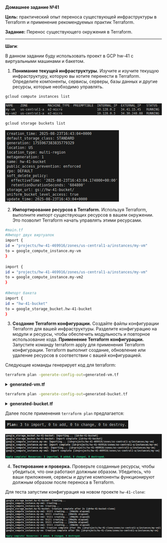 **Домашнее задание №41**

**Цель:** практический опыт переноса существующей инфраструктуры в Terraform и применение рекомендуемых практик Terraform.

**Задание:** Перенос существующего окружения в Terraform.

---

**Шаги**:

В данном задании буду использовать проект в GCP hw-41 c виртуальными машинами и бакетом.

1. **Понимание текущей инфраструктуры.** Изучите и изучите текущую инфраструктуру, которую вы хотите перенести в Terraform. Определите компоненты, сервисы, серверы, базы данных и другие ресурсы, которые необходимо управлять.

```bash
gcloud compute instances list
```

![](screenshots/Pasted%20image%2020250824115837.png)

```bash
gcloud storage buckets list
```

![](screenshots/Pasted%20image%2020250824120016.png)

2. **Импортирование ресурсов в Terraform.** Используя Terraform, выполните импорт существующих ресурсов в вашем окружении. Это позволит Terraform начать управлять этими ресурсами.

```bash
#main.tf
#Импорт двух виртуалок
import {
id = "projects/hw-41-469916/zones/us-central1-a/instances/my-vm"
to = google_compute_instance.my-vm
}

import {
id = "projects/hw-41-469916/zones/us-central1-a/instances/my-vm"
to = google_compute_instance.my-vm2
}

#Импорт бакета
import {
id = "hw-41-bucket"
to = google_storage_bucket.hw-41-bucket
}
```

3. **Создание Terraform конфигурации.** Создайте файлы конфигурации Terraform для вашей инфраструктуры. Разделите конфигурацию на модули и ресурсы, чтобы обеспечить модульность и повторное использование кода. **Применение Terraform конфигурации.** Запустите команду terraform apply для применения Terraform конфигурации. Terraform выполнит создание, обновление или удаление ресурсов в соответствии с вашей конфигурацией.

Следующие команды генерирует код для terraform:

```bash
terraform plan -generate-config-out=generated-vm.tf
```

<details>
<summary><strong>generated-vm.tf</strong></summary>
<pre><code class="language-hcl"># __generated__ by Terraform
# Please review these resources and move them into your main configuration files.

# __generated__ by Terraform from "projects/hw-41-469916/zones/us-central1-a/instances/my-vm"
resource "google_compute_instance" "my-vm" {
  allow_stopping_for_update = null
  can_ip_forward            = false
  deletion_protection       = false
  description               = null
  desired_status            = null
  enable_display            = false
  guest_accelerator         = []
  hostname                  = null
  labels                    = {}
  machine_type              = "e2-micro"
  metadata                  = {}
  metadata_startup_script   = null
  min_cpu_platform          = null
  name                      = "my-vm"
  project                   = "hw-41-469916"
  resource_policies         = []
  tags                      = ["http-server"]
  zone                      = "us-central1-a"
  boot_disk {
    auto_delete             = true
    device_name             = "persistent-disk-0"
    disk_encryption_key_raw = null # sensitive
    kms_key_self_link       = null
    mode                    = "READ_WRITE"
    source                  = "https://www.googleapis.com/compute/v1/projects/hw-41-469916/zones/us-central1-a/disks/my-vm"
    initialize_params {
      enable_confidential_compute = false
      image                       = "https://www.googleapis.com/compute/v1/projects/debian-cloud/global/images/debian-11-bullseye-v20250812"
      labels                      = {}
      provisioned_iops            = 0
      provisioned_throughput      = 0
      resource_manager_tags       = {}
      size                        = 10
      type                        = "pd-standard"
    }
  }
  network_interface {
    internal_ipv6_prefix_length = 0
    ipv6_address                = null
    network                     = "https://www.googleapis.com/compute/v1/projects/hw-41-469916/global/networks/default"
    network_ip                  = "10.128.0.2"
    nic_type                    = null
    queue_count                 = 0
    stack_type                  = "IPV4_ONLY"
    subnetwork                  = "https://www.googleapis.com/compute/v1/projects/hw-41-469916/regions/us-central1/subnetworks/default"
    subnetwork_project          = "hw-41-469916"
    access_config {
      nat_ip                 = "34.41.15.45"
      network_tier           = "PREMIUM"
      public_ptr_domain_name = null
    }
  }
  scheduling {
    automatic_restart           = true
    instance_termination_action = null
    min_node_cpus               = 0
    on_host_maintenance         = "MIGRATE"
    preemptible                 = false
    provisioning_model          = "STANDARD"
  }
  service_account {
    email  = "152377089162-compute@developer.gserviceaccount.com"
    scopes = ["https://www.googleapis.com/auth/devstorage.read_only", "https://www.googleapis.com/auth/logging.write", "https://www.googleapis.com/auth/monitoring.write", "https://www.googleapis.com/auth/pubsub", "https://www.googleapis.com/auth/service.management.readonly", "https://www.googleapis.com/auth/servicecontrol", "https://www.googleapis.com/auth/trace.append"]
  }
  shielded_instance_config {
    enable_integrity_monitoring = true
    enable_secure_boot          = false
    enable_vtpm                 = true
  }
}

# __generated__ by Terraform from "projects/hw-41-469916/zones/us-central1-a/instances/my-vm"
resource "google_compute_instance" "my-vm2" {
  allow_stopping_for_update = null
  can_ip_forward            = false
  deletion_protection       = false
  description               = null
  desired_status            = null
  enable_display            = false
  guest_accelerator         = []
  hostname                  = null
  labels                    = {}
  machine_type              = "e2-micro"
  metadata                  = {}
  metadata_startup_script   = null
  min_cpu_platform          = null
  name                      = "my-vm"
  project                   = "hw-41-469916"
  resource_policies         = []
  tags                      = ["http-server"]
  zone                      = "us-central1-a"
  boot_disk {
    auto_delete             = true
    device_name             = "persistent-disk-0"
    disk_encryption_key_raw = null # sensitive
    kms_key_self_link       = null
    mode                    = "READ_WRITE"
    source                  = "https://www.googleapis.com/compute/v1/projects/hw-41-469916/zones/us-central1-a/disks/my-vm"
    initialize_params {
      enable_confidential_compute = false
      image                       = "https://www.googleapis.com/compute/v1/projects/debian-cloud/global/images/debian-11-bullseye-v20250812"
      labels                      = {}
      provisioned_iops            = 0
      provisioned_throughput      = 0
      resource_manager_tags       = {}
      size                        = 10
      type                        = "pd-standard"
    }
  }
  network_interface {
    internal_ipv6_prefix_length = 0
    ipv6_address                = null
    network                     = "https://www.googleapis.com/compute/v1/projects/hw-41-469916/global/networks/default"
    network_ip                  = "10.128.0.2"
    nic_type                    = null
    queue_count                 = 0
    stack_type                  = "IPV4_ONLY"
    subnetwork                  = "https://www.googleapis.com/compute/v1/projects/hw-41-469916/regions/us-central1/subnetworks/default"
    subnetwork_project          = "hw-41-469916"
    access_config {
      nat_ip                 = "34.41.15.45"
      network_tier           = "PREMIUM"
      public_ptr_domain_name = null
    }
  }
  scheduling {
    automatic_restart           = true
    instance_termination_action = null
    min_node_cpus               = 0
    on_host_maintenance         = "MIGRATE"
    preemptible                 = false
    provisioning_model          = "STANDARD"
  }
  service_account {
    email  = "152377089162-compute@developer.gserviceaccount.com"
    scopes = ["https://www.googleapis.com/auth/devstorage.read_only", "https://www.googleapis.com/auth/logging.write", "https://www.googleapis.com/auth/monitoring.write", "https://www.googleapis.com/auth/pubsub", "https://www.googleapis.com/auth/service.management.readonly", "https://www.googleapis.com/auth/servicecontrol", "https://www.googleapis.com/auth/trace.append"]
  }
  shielded_instance_config {
    enable_integrity_monitoring = true
    enable_secure_boot          = false
    enable_vtpm                 = true
  }
}
</code></pre>
</details>

```bash
terraform plan -generate-config-out=generated-bucket.tf
```

<details>
<summary><strong>generated-bucket.tf</strong></summary>
<pre><code class="language-hcl"># __generated__ by Terraform
# Please review these resources and move them into your main configuration files.
# __generated__ by Terraform from "hw-41-bucket"

resource "google_storage_bucket" "hw-41-bucket" {
default_event_based_hold = false
enable_object_retention = false
force_destroy = false
labels = {}
location = "US"
name = "hw-41-bucket"
project = "hw-41-469916"
public_access_prevention = "enforced"
requester_pays = false
rpo = "DEFAULT"
storage_class = "STANDARD"
uniform_bucket_level_access = true
soft_delete_policy {
retention_duration_seconds = 604800
}

}
</code></pre>
</details>

Далее после применения `terraform plan` предлагается:

![](screenshots/Pasted%20image%2020250824122439.png)

![](screenshots/Pasted%20image%2020250824122804.png)

4. **Тестирование и проверка.** Проверьте созданные ресурсы, чтобы убедиться, что они работают должным образом. Убедитесь, что ваши приложения, сервисы и другие компоненты функционируют должным образом после переноса в Terraform.

Для теста запустим конфигурация на новом проекте `hw-41-clone`:

![](screenshots/Pasted%20image%2020250824131039.png)


